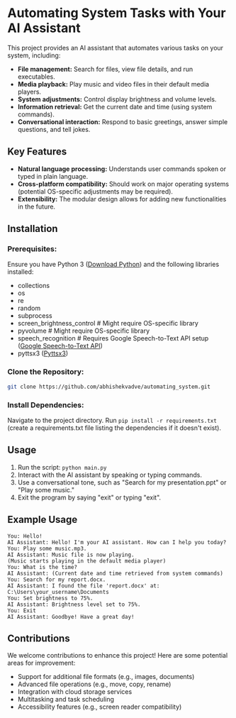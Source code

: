 # Automating System Tasks with Your AI Assistant

This project provides an AI assistant that automates various tasks on your system, including:

- **File management:** Search for files, view file details, and run executables.
- **Media playback:** Play music and video files in their default media players.
- **System adjustments:** Control display brightness and volume levels.
- **Information retrieval:** Get the current date and time (using system commands).
- **Conversational interaction:** Respond to basic greetings, answer simple questions, and tell jokes.

## Key Features

- **Natural language processing:** Understands user commands spoken or typed in plain language.
- **Cross-platform compatibility:** Should work on major operating systems (potential OS-specific adjustments may be required).
- **Extensibility:** The modular design allows for adding new functionalities in the future.

## Installation

### Prerequisites:

Ensure you have Python 3 ([Download Python](https://www.python.org/downloads/)) and the following libraries installed:

- collections
- os
- re
- random
- subprocess
- screen_brightness_control  # Might require OS-specific library
- pyvolume                   # Might require OS-specific library
- speech_recognition         # Requires Google Speech-to-Text API setup ([Google Speech-to-Text API](https://cloud.google.com/speech-to-text))
- pyttsx3                    ([Pyttsx3](https://pypi.org/project/pyttsx3/))

### Clone the Repository:

```bash
git clone https://github.com/abhishekvadve/automating_system.git
````
### Install Dependencies:

Navigate to the project directory. Run `pip install -r requirements.txt` (create a requirements.txt file listing the dependencies if it doesn't exist).

## Usage

1. Run the script: `python main.py`
2. Interact with the AI assistant by speaking or typing commands.
3. Use a conversational tone, such as "Search for my presentation.ppt" or "Play some music."
4. Exit the program by saying "exit" or typing "exit".

## Example Usage

```plaintext
You: Hello!
AI Assistant: Hello! I'm your AI assistant. How can I help you today?
You: Play some music.mp3.
AI Assistant: Music file is now playing.
(Music starts playing in the default media player)
You: What is the time?
AI Assistant: (Current date and time retrieved from system commands)
You: Search for my report.docx.
AI Assistant: I found the file 'report.docx' at: C:\Users\your_username\Documents
You: Set brightness to 75%.
AI Assistant: Brightness level set to 75%.
You: Exit
AI Assistant: Goodbye! Have a great day!
```

## Contributions

We welcome contributions to enhance this project! Here are some potential areas for improvement:

- Support for additional file formats (e.g., images, documents)
- Advanced file operations (e.g., move, copy, rename)
- Integration with cloud storage services
- Multitasking and task scheduling
- Accessibility features (e.g., screen reader compatibility)

